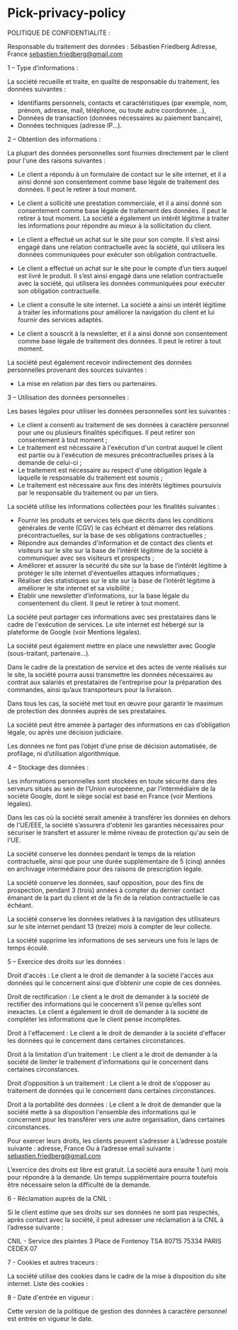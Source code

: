 # Pick-privacy-policy

POLITIQUE DE CONFIDENTIALITE :

Responsable du traitement des données : Sébastien Friedberg
Adresse, France
sebastien.friedberg@gmail.com

1 – Type d’informations :

La société recueille et traite, en qualité de responsable du traitement, les données suivantes :

- Identifiants personnels, contacts et caractéristiques (par exemple, nom, prénom, adresse,
mail, téléphone, ou toute autre coordonnée…),
- Données de transaction (données nécessaires au paiement bancaire),
- Données techniques (adresse IP...).

2 – Obtention des informations :

La plupart des données personnelles sont fournies directement par le client pour l&#39;une des raisons
suivantes :

- Le client a répondu à un formulaire de contact sur le site internet, et il a ainsi donné son
consentement comme base légale de traitement des données. Il peut le retirer à tout
moment.
- Le client a sollicité une prestation commerciale, et il a ainsi donné son consentement comme
base légale de traitement des données. Il peut le retirer à tout moment. La société a
également un intérêt légitime à traiter les informations pour répondre au mieux à la
sollicitation du client.
- Le client a effectué un achat sur le site pour son compte. Il s’est ainsi engagé dans une
relation contractuelle avec la société, qui utilisera les données communiquées pour exécuter
son obligation contractuelle.
- Le client a effectué un achat sur le site pour le compte d’un tiers auquel est livré le produit. Il
s’est ainsi engagé dans une relation contractuelle avec la société, qui utilisera les données
communiquées pour exécuter son obligation contractuelle.
- Le client a consulté le site internet. La société a ainsi un intérêt légitime à traiter les
informations pour améliorer la navigation du client et lui fournir des services adaptés.

- Le client a souscrit à la newsletter, et il a ainsi donné son consentement comme base légale
de traitement des données. Il peut le retirer à tout moment.

La société peut également recevoir indirectement des données personnelles provenant des sources
suivantes :
- La mise en relation par des tiers ou partenaires.

3 – Utilisation des données personnelles :

Les bases légales pour utiliser les données personnelles sont les suivantes :
- Le client a consenti au traitement de ses données à caractère personnel pour une ou plusieurs
finalités spécifiques. Il peut retirer son consentement à tout moment ;
- Le traitement est nécessaire à l&#39;exécution d&#39;un contrat auquel le client est partie ou à
l&#39;exécution de mesures précontractuelles prises à la demande de celui-ci ;
- Le traitement est nécessaire au respect d&#39;une obligation légale à laquelle le responsable du
traitement est soumis ;
- Le traitement est nécessaire aux fins des intérêts légitimes poursuivis par le responsable du
traitement ou par un tiers.

La société utilise les informations collectées pour les finalités suivantes :

- Fournir les produits et services tels que décrits dans les conditions générales de vente (CGV)
le cas échéant et démarrer des relations précontractuelles, sur la base de ses obligations
contractuelles ;
- Répondre aux demandes d&#39;information et de contact des clients et visiteurs sur le site sur la
base de l’intérêt légitime de la société à communiquer avec ses visiteurs et prospects ;
- Améliorer et assurer la sécurité du site sur la base de l’intérêt légitime à protéger le site
internet d&#39;éventuelles attaques informatiques ;
- Réaliser des statistiques sur le site sur la base de l’intérêt légitime à améliorer le site internet
et sa visibilité ;
- Etablir une newsletter d’informations, sur la base légale du consentement du client. Il peut le
retirer à tout moment.

La société peut partager ces informations avec ses prestataires dans le cadre de l&#39;exécution de
services. Le site internet est hébergé sur la plateforme de Google (voir Mentions légales).

La société peut également mettre en place une newsletter avec Google (sous-traitant, partenaire…).

Dans le cadre de la prestation de service et des actes de vente réalisés sur le site, la société pourra
aussi transmettre les données nécessaires au contrat aux salariés et prestataires de l’entreprise pour
la préparation des commandes, ainsi qu’aux transporteurs pour la livraison.

Dans tous les cas, la société met tout en œuvre pour garantir le maximum de protection des données
auprès de ses prestataires.

La société peut être amenée à partager des informations en cas d’obligation légale, ou après une
décision judiciaire.

Les données ne font pas l’objet d’une prise de décision automatisée, de profilage, ni d’utilisation
algorithmique.

4 – Stockage des données :

Les informations personnelles sont stockées en toute sécurité dans des serveurs situés au sein de
l&#39;Union européenne, par l’intermédiaire de la société Google, dont le siège social est basé en France (voir
Mentions légales).

Dans les cas où la société serait amenée à transférer les données en dehors de l&#39;UE/EEE, la société
s’assurera d&#39;obtenir les garanties nécessaires pour sécuriser le transfert et assurer le même niveau
de protection qu&#39;au sein de l&#39;UE.

La société conserve les données pendant le temps de la relation contractuelle, ainsi que pour une
durée supplémentaire de 5 (cinq) années en archivage intermédiaire pour des raisons de prescription
légale.

La société conserve les données, sauf opposition, pour des fins de prospection, pendant 3 (trois)
années à compter du dernier contact émanant de la part du client et de la fin de la relation
contractuelle le cas échéant.

La société conserve les données relatives à la navigation des utilisateurs sur le site internet pendant
13 (treize) mois à compter de leur collecte.

La société supprime les informations de ses serveurs une fois le laps de temps écoulé.

5 – Exercice des droits sur les données :

Droit d&#39;accès :
Le client a le droit de demander à la société l&#39;accès aux données qui le concernent ainsi que d’obtenir
une copie de ces données.

Droit de rectification :
Le client a le droit de demander à la société de rectifier des informations qui le concernent s’il pense
qu’elles sont inexactes. Le client a également le droit de demander à la société de compléter les
informations que le client pense incomplètes.

Droit à l&#39;effacement :
Le client a le droit de demander à la société d&#39;effacer les données qui le concernent dans certaines
circonstances.

Droit à la limitation d&#39;un traitement :
Le client a le droit de demander à la société de limiter le traitement d&#39;informations qui le concernent
dans certaines circonstances.

Droit d’opposition à un traitement :
Le client a le droit de s’opposer au traitement de données qui le concernent dans certaines
circonstances.

Droit à la portabilité des données :
Le client a le droit de demander que la société mette à sa disposition l&#39;ensemble des informations qui
le concernent pour les transférer vers une autre organisation, dans certaines circonstances.

Pour exercer leurs droits, les clients peuvent s’adresser à
L’adresse postale suivante : adresse, France
Ou à l’adresse email suivante : sebastien.friedberg@gmail.com

L’exercice des droits est libre est gratuit. La société aura ensuite 1 (un) mois pour répondre à la
demande. Un temps supplémentaire pourra toutefois être nécessaire selon la difficulté de la
demande.

6 - Réclamation auprès de la CNIL :

Si le client estime que ses droits sur ses données ne sont pas respectés, après contact avec la société,
il peut adresser une réclamation à la CNIL à l’adresse suivante :

CNIL - Service des plaintes
3 Place de Fontenoy
TSA 80715
75334 PARIS CEDEX 07

7 - Cookies et autres traceurs :

La société utilise des cookies dans le cadre de la mise à disposition du site internet. Liste des cookies :

8 - Date d&#39;entrée en vigueur :

Cette version de la politique de gestion des données à caractère personnel est entrée en vigueur le
date.
